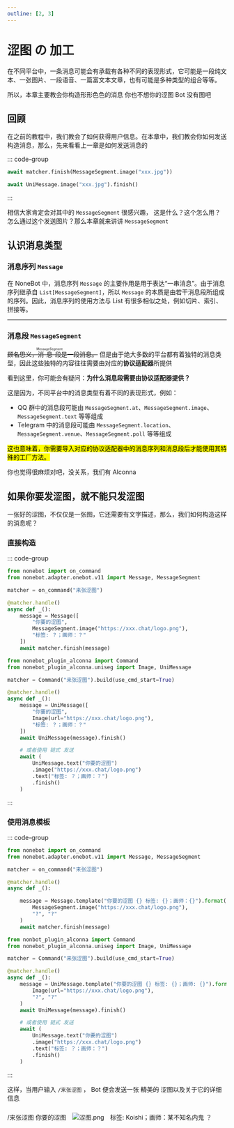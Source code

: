 ```yaml
---
outline: [2, 3]
---
```


# 涩图 の 加工

在不同平台中，一条消息可能会有承载有各种不同的表现形式，它可能是一段纯文本、一张图片、一段语音、一篇富文本文章，也有可能是多种类型的组合等等。

所以，本章主要教会你构造形形色色的消息 <Curtain>你也不想你的涩图 Bot 没有图吧</Curtain>

## 回顾

在之前的教程中，我们教会了如何获得用户信息。在本章中，我们教会你如何发送构造消息，那么，先来看看上一章是如何发送消息的

::: code-group

```py [NoneBot Native]
await matcher.finish(MessageSegment.image("xxx.jpg"))
```

```py [NoneBot Alconna]
await UniMessage.image("xxx.jpg").finish()
```

:::

相信大家肯定会对其中的 `MessageSegment` 很感兴趣， 这是什么？这个怎么用？怎么通过这个发送图片？那么本章就来讲讲 `MessageSegment`

## 认识消息类型

### 消息序列 `Message`

在 NoneBot 中，消息序列 `Message` 的主要作用是用于表达“一串消息”。由于消息序列继承自 `List[MessageSegment]`，所以 `Message` 的本质是由若干消息段所组成的序列。因此，消息序列的使用方法与 List 有很多相似之处，例如切片、索引、拼接等。

---

### 消息段 `MessageSegment`

~~顾名思义，<ruby>消息段<rp>(</rp><rt>MessageSegment</rt><rp>)</rp></ruby>是一段消息。~~ 但是由于绝大多数的平台都有着独特的消息类型，因此这些独特的内容往往需要由对应的**协议适配器**所提供

看到这里，你可能会有疑问：**为什么消息段需要由协议适配器提供？**

这是因为，不同平台中的消息类型有着不同的表现形式，例如：

- QQ 群中的消息段可能由 `MessageSegment.at`、`MessageSegment.image`、`MessageSegment.text` 等等组成
- Telegram 中的消息段可能由 `MessageSegment.location`、`MessageSegment.venue`、`MessageSegment.poll` 等等组成

<Mark>这也意味着，你需要导入对应的协议适配器中的消息序列和消息段后才能使用其特殊的工厂方法。</Mark>

你也觉得很麻烦对吧，没关系，我们有 Alconna

## 如果你要发涩图，就不能只发涩图

一张好的涩图，不仅仅是一张图，它还需要有文字描述，那么，我们如何构造这样的消息呢？

### 直接构造

::: code-group

```py [NoneBot Native]
from nonebot import on_command
from nonebot.adapter.onebot.v11 import Message, MessageSegment

matcher = on_command("来张涩图")

@matcher.handle()
async def _():
    message = Message([
        "你要的涩图",
        MessageSegment.image("https://xxx.chat/logo.png"),
        "标签: ？；画师：？"
    ])
    await matcher.finish(message)
```

```py [NoneBot Alconna]
from nonebot_plugin_alconna import Command
from nonebot_plugin_alconna.uniseg import Image, UniMessage

matcher = Command("来张涩图").build(use_cmd_start=True)

@matcher.handle()
async def _():
    message = UniMessage([
        "你要的涩图",
        Image(url="https://xxx.chat/logo.png"),
        "标签: ？；画师：？"
    ])
    await UniMessage(message).finish()

    # 或者使用 链式 发送
    await (
        UniMessage.text("你要的涩图")
        .image("https://xxx.chat/logo.png")
        .text("标签: ？；画师：？")
        .finish()
    )
```

:::

### 使用消息模板

::: code-group

```py [NoneBot Native]
from nonebot import on_command
from nonebot.adapter.onebot.v11 import Message, MessageSegment

matcher = on_command("来张涩图")

@matcher.handle()
async def _():

    message = Message.template("你要的涩图 {} 标签: {}；画师：{}").format(
        MessageSegment.image("https://xxx.chat/logo.png"),
        "?", "?"
    )
    await matcher.finish(message)

```

```py [NoneBot Alconna]
from nonbot_plugin_alconna import Command
from nonebot_plugin_alconna.uniseg import Image, UniMessage

matcher = Command("来张涩图").build(use_cmd_start=True)

@matcher.handle()
async def _():
    message = UniMessage.template("你要的涩图 {} 标签: {}；画师: {}").format(
        Image(url="https://xxx.chat/logo.png"),
        "?", "?"
    )
    await UniMessage(message).finish()

    # 或者使用 链式 发送
    await (
        UniMessage.text("你要的涩图")
        .image("https://xxx.chat/logo.png")
        .text("标签: ？；画师：？")
        .finish()
    )
```

:::

这样，当用户输入 `/来张涩图` ， Bot 便会发送一张 ~~精美的~~ 涩图以及关于它的详细信息

<chat-window title="NoneBot Console">
  <chat-msg name="Komorebi" avatar="/avatar/komorebi.webp" onright>/来张涩图</chat-msg>
  <chat-msg name="Hibiscus" tag="机器人" avatar="/avatar/hibiscus.webp">
    你要的涩图
    <img src="https://koishi.chat/logo.png" style="margin: 10px" alt="涩图.png"/>
    标签: Koishi；画师：<Curtain>某不知名内鬼</Curtain>
  </chat-msg>
  <chat-msg name="ddl" avatar="/avatar/ddl.webp" tag="群主" tagBgColor="#48301e" tagColor="#f98a3f">？</chat-msg>
  <!-- <chat-toast>ddl 已将 Komorebi 移出群聊</chat-toast> -->
</chat-window>
